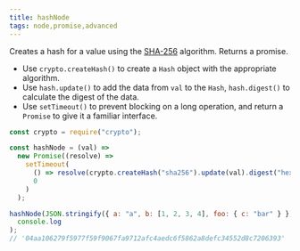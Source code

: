 ```yaml
---
title: hashNode
tags: node,promise,advanced
---
```


Creates a hash for a value using the [SHA-256](https://en.wikipedia.org/wiki/SHA-2) algorithm.
Returns a promise.

- Use `crypto.createHash()` to create a `Hash` object with the appropriate algorithm.
- Use `hash.update()` to add the data from `val` to the `Hash`, `hash.digest()` to calculate the digest of the data.
- Use `setTimeout()` to prevent blocking on a long operation, and return a `Promise` to give it a familiar interface.

```js
const crypto = require("crypto");

const hashNode = (val) =>
  new Promise((resolve) =>
    setTimeout(
      () => resolve(crypto.createHash("sha256").update(val).digest("hex")),
      0
    )
  );
```

```js
hashNode(JSON.stringify({ a: "a", b: [1, 2, 3, 4], foo: { c: "bar" } })).then(
  console.log
);
// '04aa106279f5977f59f9067fa9712afc4aedc6f5862a8defc34552d8c7206393'
```
